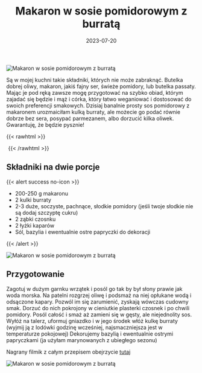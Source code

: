 ﻿---
title: "Makaron w sosie pomidorowym z burratą"
date: 2023-07-20
categories:
- dania główne
tags:
- kuchnia włoska
- pomidory
- burrata
- makaron
- wegetariańskie
thumbnailImagePosition: "top"
---
![Makaron w sosie pomidorowym z burratą](/img/Makaron-w-sosie-pomidorowym-z-burratą/Makaron-w-sosie-pomidorowym-z-burratą-2.jpg)
 
Są w mojej kuchni takie składniki, których nie może zabraknąć. Butelka dobrej oliwy, makaron, jakiś fajny ser, świeże pomidory, lub butelka passaty. Mając je pod ręką zawsze mogę przygotować na szybko obiad, którym zajadać się będzie i mąż i córka, który łatwo weganiować i dostosować do swoich preferencji smakowych. Dzisiaj banalnie prosty sos pomidorowy z makaronem urozmaiciłam kulką burraty, ale możecie go podać równie dobrze bez sera, posypać parmezanem, albo dorzucić kilka oliwek. Gwarantuję, że będzie pysznie!

<!--more-->

{{< rawhtml >}}
<div id="ceneoaffcontainer624479"></div>
<a id="ceneoaff-logo" title="Ceneo.pl" href="https://www.ceneo.pl/#pid=26977&crid=624479&cid=46110" rel="nofollow"><img style="border:0;width:1px;height:1px;" src="//image.ceneostatic.pl/data/custom_images/4917/custom_image.png" alt="Ceneo.pl" /></a>
<script type="text/javascript" charset="utf-8">
	if (typeof CeneoAPOptions == "undefined" || CeneoAPOptions == null)
	{
	var CeneoAPOptions = new Array(); 
	stamp = parseInt(new Date().getTime()/86400, 10);
	var script = document.createElement("script");
	script.setAttribute("type", "text/javascript");
	script.setAttribute("src", "//partnerzyapi.ceneo.pl/External/ap.js?"+stamp);
	script.setAttribute("charset", "utf-8");
	var head = document.getElementsByTagName("head")[0];
	head.appendChild(script);
	}
	CeneoAPOptions[CeneoAPOptions.length] =
	{
		ad_creation: 624479,
		ad_channel: 46110,
		ad_partner: 26977,
		ad_type: 1,
		ad_content: '1767,3528,4496',
		ad_format: 1,
		ad_newpage: true,
		ad_basket: false,
		ad_container: 'ceneoaffcontainer624479',
		ad_formatTypeId: 1,
		ad_contextual: false, 
		ad_recommended: false, 
		ad_showRank: false 
	};
</script>
{{< /rawhtml >}}

## Składniki na dwie porcje
{{< alert success no-icon >}}
- 200-250 g makaronu
- 2 kulki burraty
- 2-3 duże, soczyste, pachnące, słodkie pomidory (jeśli twoje słodkie nie są dodaj szczyptę cukru)
- 2 ząbki czosnku
- 2 łyżki kaparów
- Sól, bazylia i ewentualnie ostre papryczki do dekoracji

{{< /alert >}}

![Makaron w sosie pomidorowym z burratą](/img/Makaron-w-sosie-pomidorowym-z-burratą/Makaron-w-sosie-pomidorowym-z-burratą-1.jpg)

## Przygotowanie
Zagotuj w dużym garnku wrzątek i posól go tak by był słony prawie jak woda morska.
Na patelni rozgrzej oliwę i podsmaż na niej opłukane wodą i odsączone kapary. Pozwól im się zarumienić, zyskają wówczas cudowny smak.
Dorzuć do nich pokrojony w cieniutkie plasterki czosnek i po chwili pomidory. Posól całość i smaż aż zamieni się w gęsty, ale niejednolity sos. Wyłóż na talerz, uformuj gniazdko i w jego środek włóż kulkę burraty (wyjmij ją z lodówki godzinę wcześniej, najsmaczniejsza jest w temperaturze pokojowej)
Dekorujemy bazylią i ewentualnie ostrymi papryczkami (ja użyłam marynowanych z ubiegłego sezonu)

Nagrany filmik z całym przepisem obejrzycie [tutaj](https://www.instagram.com/reel/Cu6ezPoMrrW/?utm_source=ig_web_copy_link&igshid=MzRlODBiNWFlZA==)

![Makaron w sosie pomidorowym z burratą](/img/Makaron-w-sosie-pomidorowym-z-burratą/Makaron-w-sosie-pomidorowym-z-burratą-3.jpg)